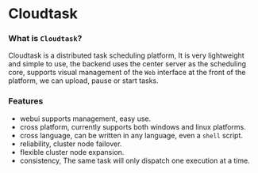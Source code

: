 # Cloudtask

### What is `Cloudtask`?

Cloudtask is a distributed task scheduling platform, It is very lightweight and simple to use, the backend uses the center server as the scheduling core, supports visual management of the `Web` interface at the front of the platform, we can upload, pause or start tasks.

### Features

* webui supports management, easy use.
* cross platform, currently supports both windows and linux platforms.
* cross language, can be written in any language, even a `shell` script.
* reliability, cluster node failover.
* flexible cluster node expansion.
* consistency, The same task will only dispatch one execution at a time.
